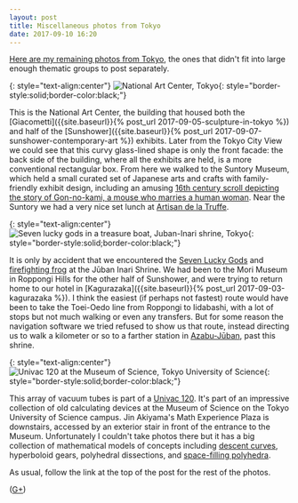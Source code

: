 ```yaml
---
layout: post
title: Miscellaneous photos from Tokyo
date: 2017-09-10 16:20
---
```

[Here are my remaining photos from Tokyo](http://www.ics.uci.edu/~eppstein/pix/tokyomisc/), the ones that didn't fit into large enough thematic groups to post separately.

{: style="text-align:center"}
![National Art Center, Tokyo](http://www.ics.uci.edu/~eppstein/pix/tokyomisc/NationalArtCenter3-m.jpg){: style="border-style:solid;border-color:black;"}

This is the National Art Center, the building that housed both the [Giacometti]({{site.baseurl}}{% post_url 2017-09-05-sculpture-in-tokyo %}) and half of the [Sunshower]({{site.baseurl}}{% post_url 2017-09-07-sunshower-contemporary-art %}) exhibits. Later from the Tokyo City View we could see that this curvy glass-lined shape is only the front facade: the back side of the building, where all the exhibits are held, is a more conventional rectangular box. From here we walked to the Suntory Museum, which held a small curated set of Japanese arts and crafts with family-friendly exhibit design, including an amusing [16th century scroll depicting the story of Gon-no-kami, a mouse who marries a human woman](https://www.google.com/culturalinstitute/beta/asset/EQEeEDqgJWR29A?hl=en). Near the Suntory we had a very nice set lunch at [Artisan de la Truffe](http://www.tokyoweekender.com/2017/07/a-pricey-ingredient-takes-center-stage-at-this-midtown-establishment/).

{: style="text-align:center"}
![Seven lucky gods in a treasure boat, Juban-Inari shrine, Tokyo](http://www.ics.uci.edu/~eppstein/pix/tokyomisc/JubanInariTreasureBoat-m.jpg){: style="border-style:solid;border-color:black;"}

It is only by accident that we encountered the [Seven Lucky Gods](https://en.wikipedia.org/wiki/Seven_Lucky_Gods) and [firefighting frog](http://todayintokyo.tumblr.com/post/122776275841/j%C5%ABban-inari-jinja-%E5%8D%81%E7%95%AA%E7%A8%B2%E8%8D%B7-%E7%A5%9E%E7%A4%BE-has-two-famous-frog) at the Jūban Inari Shrine. We had been to the Mori Museum in Roppongi Hills for the other half of Sunshower, and were trying to return home to our hotel in [Kagurazaka]({{site.baseurl}}{% post_url 2017-09-03-kagurazaka %}). I think the easiest (if perhaps not fastest) route would have been to take the Toei-Oedo line from Roppongi to Iidabashi, with a lot of stops but not much walking or even any transfers. But for some reason the navigation software we tried refused to show us that route, instead directing us to walk a kilometer or so to a farther station in [Azabu-Jūban](https://en.wikipedia.org/wiki/Azabu-J%C5%ABban), past this shrine.

{: style="text-align:center"}
![Univac 120 at the Museum of Science, Tokyo University of Science](http://www.ics.uci.edu/~eppstein/pix/tokyomisc/Univac120-m.jpg){: style="border-style:solid;border-color:black;"}

This array of vacuum tubes is part of a [Univac 120](https://en.wikipedia.org/wiki/Remington_Rand_409). It's part of an impressive collection of old calculating devices at the Museum of Science on the Tokyo University of Science campus. Jin Akiyama's Math Experience Plaza is downstairs, accessed by an exterior stair in front of the entrance to the Museum. Unfortunately I couldn't take photos there but it has a big collection of mathematical models of concepts including [descent curves](https://en.wikipedia.org/wiki/Brachistochrone_curve), hyperboloid gears, polyhedral dissections, and [space-filling polyhedra](https://en.wikipedia.org/wiki/Category:Space-filling_polyhedra).

As usual, follow the link at the top of the post for the rest of the photos.

([G+](https://plus.google.com/100003628603413742554/posts/cuFE6SKBYVV))